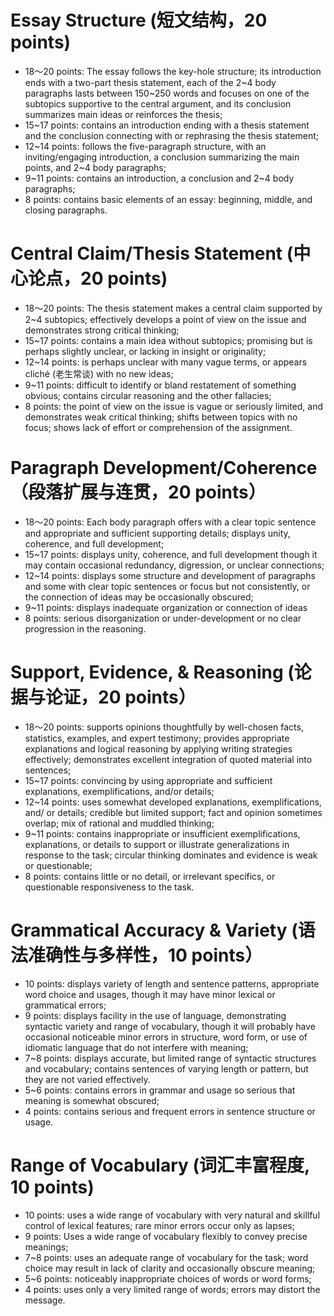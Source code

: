 # Essay Structure (短文结构，20 points)

* 18～20 points: The essay follows the key-hole structure; its introduction ends with a two-part  thesis statement, each of the 2~4 body paragraphs lasts between 150~250 words and focuses on one of the subtopics supportive to the central argument, and its conclusion summarizes main ideas or reinforces the thesis;
* 15~17 points: contains an introduction ending with a thesis statement and the conclusion connecting with or rephrasing the thesis statement;
* 12~14 points: follows the five-paragraph structure, with an inviting/engaging introduction, a conclusion summarizing the main points, and 2~4 body paragraphs;
* 9~11 points: contains an introduction, a conclusion and 2~4 body paragraphs;
* 8 points: contains basic elements of an essay: beginning, middle, and closing paragraphs.

# Central Claim/Thesis Statement (中心论点，20 points)
* 18～20 points: The thesis statement makes a central claim supported by 2~4 subtopics; effectively develops a point of view on the issue and demonstrates strong critical thinking;
* 15~17 points: contains a main idea without subtopics; promising but is perhaps slightly unclear, or lacking in insight or originality;
* 12~14 points: is perhaps unclear with many vague terms, or appears cliché (老生常谈) with no new ideas;
* 9~11 points: difficult to identify or bland restatement of something obvious; contains circular reasoning and the other fallacies;
* 8 points: the point of view on the issue is vague or seriously limited, and demonstrates weak critical thinking; shifts between topics with no focus; shows lack of effort or comprehension of the assignment.

# Paragraph Development/Coherence （段落扩展与连贯，20 points） 

* 18～20 points: Each body paragraph offers with a clear topic sentence and appropriate and sufficient supporting details; displays unity, coherence, and full development;
* 15~17 points: displays unity, coherence, and full development though it may contain occasional redundancy, digression, or unclear connections;
* 12~14 points: displays some structure and development of paragraphs and some with clear topic sentences or focus but not consistently, or the connection of ideas may be occasionally obscured;
* 9~11 points: displays inadequate organization or connection of ideas
* 8 points: serious disorganization or under-development or no clear progression in the reasoning.

# Support, Evidence, & Reasoning (论据与论证，20 points）

* 18～20 points: supports opinions thoughtfully by well-chosen facts, statistics, examples, and expert testimony; provides appropriate explanations and logical reasoning by applying writing strategies effectively;  demonstrates excellent integration of quoted material into sentences;
* 15~17 points: convincing by using appropriate and sufficient explanations, exemplifications, and/or details;
* 12~14 points: uses somewhat developed explanations, exemplifications, and/ or details; credible but limited support; fact and opinion sometimes overlap; mix of rational and muddled thinking;
* 9~11 points: contains inappropriate or insufficient exemplifications, explanations, or details to support or illustrate generalizations in response to the task; circular thinking dominates and evidence is weak or questionable;
* 8 points: contains little or no detail, or irrelevant specifics, or questionable responsiveness to the task.

# Grammatical Accuracy & Variety (语法准确性与多样性，10 points） 

* 10 points: displays variety of length and sentence patterns, appropriate word choice and usages, though it may have minor lexical or grammatical errors;
* 9 points: displays facility in the use of language, demonstrating syntactic variety and range of vocabulary, though it will probably have occasional noticeable minor errors in structure, word form, or use of idiomatic language that do not interfere with meaning;
* 7~8 points: displays accurate, but limited range of syntactic structures and vocabulary; contains sentences of varying length or pattern, but they are not varied effectively.
* 5~6 points: contains errors in grammar and usage so serious that meaning is somewhat obscured;
* 4 points: contains serious and frequent errors in sentence structure or usage.

# Range of Vocabulary (词汇丰富程度, 10 points)

* 10 points: uses a wide range of vocabulary with very natural and skillful control of lexical features; rare minor errors occur only as lapses;
* 9 points: Uses a wide range of vocabulary flexibly to convey precise meanings;
* 7~8 points: uses an adequate range of vocabulary for the task; word choice may result in lack of clarity and occasionally obscure meaning;
* 5~6 points: noticeably inappropriate choices of words or word forms;
* 4 points: uses only a very limited range of words; errors may distort the message.
